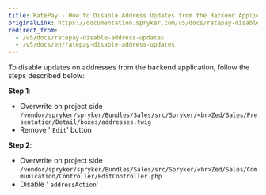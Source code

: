 ```yaml
---
title: RatePay - How to Disable Address Updates from the Backend Application
originalLink: https://documentation.spryker.com/v5/docs/ratepay-disable-address-updates
redirect_from:
  - /v5/docs/ratepay-disable-address-updates
  - /v5/docs/en/ratepay-disable-address-updates
---
```


To disable updates on addresses from the backend application, follow the steps described below:

**Step 1**:

* Overwrite on project side
`/vendor/spryker/spryker/Bundles/Sales/src/Spryker/<br>Zed/Sales/Presentation/Detail/boxes/addresses.twig`
* Remove ' `Edit`' button

**Step 2**:

* Overwrite on project side
`/vendor/spryker/spryker/Bundles/Sales/src/Spryker/<br>Zed/Sales/Communication/Controller/EditController.php`
* Disable ' `addressAction`'
